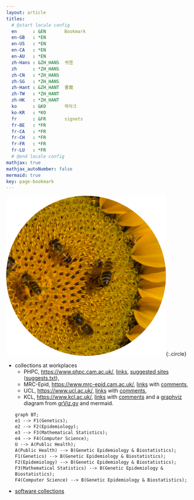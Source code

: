 ```yaml
---
layout: article
titles:
  # @start locale config
  en      : &EN       Bookmark
  en-GB   : *EN
  en-US   : *EN
  en-CA   : *EN
  en-AU   : *EN
  zh-Hans : &ZH_HANS  书签
  zh      : *ZH_HANS
  zh-CN   : *ZH_HANS
  zh-SG   : *ZH_HANS
  zh-Hant : &ZH_HANT  書籤  
  zh-TW   : *ZH_HANT
  zh-HK   : *ZH_HANT
  ko      : &KO       북마크
  ko-KR   : *KO
  fr      : &FR       signets
  fr-BE   : *FR
  fr-CA   : *FR
  fr-CH   : *FR
  fr-FR   : *FR
  fr-LU   : *FR
  # @end locale config
mathjax: true
mathjax_autoNumber: false
mermaid: true
key: page-bookmark
---
```


![Image](assets/images/seeded-sunflower.png){:.circle}

- collections at workplaces
    - PHPC, <https://www.phpc.cam.ac.uk/>, [links](phpclinks.md), [suggested sites](suggests.md) ([suggests.txt](suggests.txt)),
    - MRC-Epid, <https://www.mrc-epid.cam.ac.uk/>, [links](mrclinks.md) with [comments](mrc/comments.txt),
    - UCL, <https://www.ucl.ac.uk/>, [links](ucllinks.md) with [comments](ucl/comments.txt),
    - KCL, <https://www.kcl.ac.uk/>, [links](kcllinks.md) with [comments](iop/comments.txt) and a [graphviz](assets/images/grViz.png) diagram from [grViz.gv](assets/images/grViz.gv) and mermaid.
    ```mermaid
    graph BT;
    e1 --> F1(Genetics);
    e2 --> F2(Epidemiology);
    e3 --> F3(Mathematical Statistics);
    e4 --> F4(Computer Science);
    U --> A(Public Health);
    A(Public Health) --> B(Genetic Epidemiology & Biostatistics);
    F1(Genetics) --> B(Genetic Epidemiology & Biostatistics);
    F2(Epidemiology) --> B(Genetic Epidemiology & Biostatistics);
    F3(Mathematical Statistics) --> B(Genetic Epidemiology & Biostatistics);
    F4(Computer Science) --> B(Genetic Epidemiology & Biostatistics);
    ```
- [software collections](r-genetics.md)
